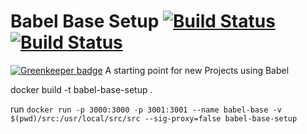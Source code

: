 # Babel Base Setup [![Build Status](https://travis-ci.org/soenkekluth/babel-base-setup.svg?branch=master)](https://travis-ci.org/soenkekluth/babel-base-setup) [![Build Status](http://46.101.136.206/api/badges/soenkekluth/babel-base-setup/status.svg)](http://46.101.136.206/soenkekluth/babel-base-setup)

[![Greenkeeper badge](https://badges.greenkeeper.io/soenkekluth/babel-base-setup.svg)](https://greenkeeper.io/)
A starting point for new Projects using Babel


docker build -t babel-base-setup .

run `docker run -p 3000:3000 -p 3001:3001 --name babel-base -v $(pwd)/src:/usr/local/src/src --sig-proxy=false babel-base-setup`
